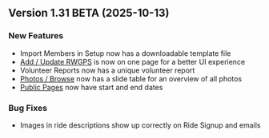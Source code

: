  ## Version 1.31 BETA (2025-10-13)

 ### New Features
 - Import Members in Setup now has a downloadable template file
 - [Add / Update RWGPS](/RWGPS/addUpdate) is now on one page for a better UI experience
 - Volunteer Reports now has a unique volunteer report
 - [Photos / Browse](/Photo/browse) now has a slide table for an overview of all photos
 - [Public Pages](/Admin/publicPage) now have start and end dates

 ### Bug Fixes
 - Images in ride descriptions show up correctly on Ride Signup and emails
